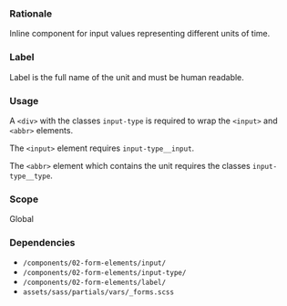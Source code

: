 ### Rationale
Inline component for input values representing different units of time.

### Label
Label is the full name of the unit and must be human readable.

### Usage

A `<div>` with the classes `input-type` is required to wrap the `<input>` and `<abbr>` elements.

The `<input>` element requires `input-type__input`.

The `<abbr>` element which contains the unit requires the classes `input-type__type`.


### Scope
Global

### Dependencies
* `/components/02-form-elements/input/`
* `/components/02-form-elements/input-type/`
* `/components/02-form-elements/label/`
* `assets/sass/partials/vars/_forms.scss`
